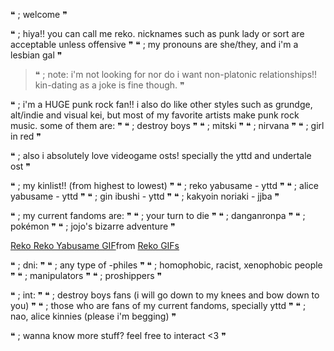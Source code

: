 ❝ ;  welcome ❞

   ❝ ;  hiya!! you can call me reko. nicknames such as punk lady or sort are acceptable unless offensive ❞
   ❝ ; my pronouns are she/they, and i'm a lesbian gal ❞
   > ❝ ; note: i'm not looking for nor do i want non-platonic relationships!! kin-dating as a joke is fine though. ❞

   ❝ ; i'm a HUGE punk rock fan!! i also do like other styles such as grundge, alt/indie and visual kei, but most of my favorite artists make punk rock music. some of them are: ❞
    ❝ ; destroy boys ❞
    ❝ ; mitski ❞
    ❝ ; nirvana ❞
    ❝ ; girl in red ❞

   ❝ ; also i absolutely love videogame osts! specially the yttd and undertale ost ❞

   ❝ ; my kinlist!! (from highest to lowest) ❞
    ❝ ; reko yabusame - yttd ❞
    ❝ ; alice yabusame - yttd ❞
    ❝ ; gin ibushi - yttd ❞
    ❝ ; kakyoin noriaki - jjba ❞

   ❝ ; my current fandoms are: ❞
    ❝ ; your turn to die ❞
    ❝ ; danganronpa ❞
    ❝ ; pokémon ❞
    ❝ ; jojo's bizarre adventure ❞

 <div class="tenor-gif-embed" data-postid="18929472" data-share-method="host" data-aspect-ratio="1" data-width="100%"><a href="https://tenor.com/view/reko-reko-yabusame-yttd-bongo-cat-bongos-gif-18929472">Reko Reko Yabusame GIF</a>from <a href="https://tenor.com/search/reko-gifs">Reko GIFs</a></div> <script type="text/javascript" async src="https://tenor.com/embed.js"></script>

   ❝ ; dni: ❞
    ❝ ; any type of -philes ❞
    ❝ ; homophobic, racist, xenophobic people ❞
    ❝ ; manipulators ❞
    ❝ ; proshippers ❞
   
   ❝ ; int: ❞
    ❝ ; destroy boys fans (i will go down to my knees and bow down to you) ❞
    ❝ ; those who are fans of my current fandoms, specially yttd ❞
   ❝ ; nao, alice kinnies (please i'm begging) ❞

   ❝ ; wanna know more stuff? feel free to interact <3 ❞








 
